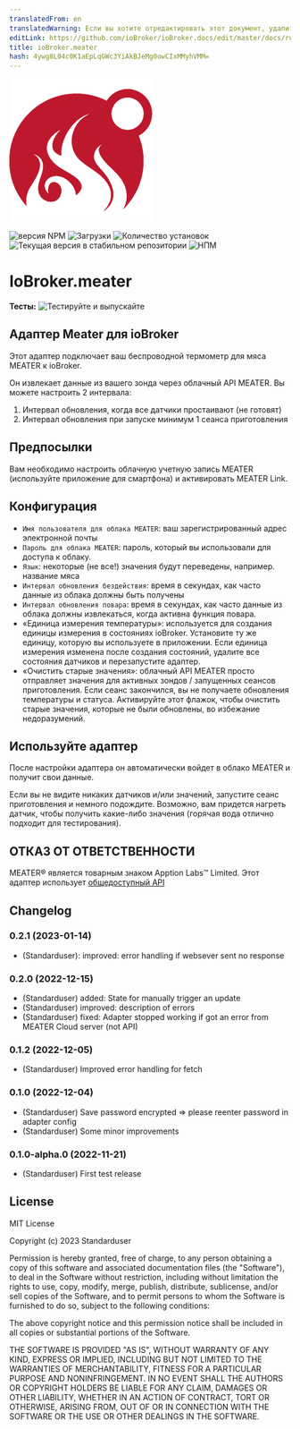 ```yaml
---
translatedFrom: en
translatedWarning: Если вы хотите отредактировать этот документ, удалите поле «translationFrom», в противном случае этот документ будет снова автоматически переведен
editLink: https://github.com/ioBroker/ioBroker.docs/edit/master/docs/ru/adapterref/iobroker.meater/README.md
title: ioBroker.meater
hash: 4ywg8L04c0K1aEpLqGWc3YiAkBJeMg0owCIxMMyhVMM=
---
```

![Логотип](../../../en/adapterref/iobroker.meater/admin/meater.png)

![версия NPM](https://img.shields.io/npm/v/iobroker.meater.svg)
![Загрузки](https://img.shields.io/npm/dm/iobroker.meater.svg)
![Количество установок](https://iobroker.live/badges/meater-installed.svg)
![Текущая версия в стабильном репозитории](https://iobroker.live/badges/meater-stable.svg)
![НПМ](https://nodei.co/npm/iobroker.meater.png?downloads=true)

# IoBroker.meater
**Тесты:** ![Тестируйте и выпускайте](https://github.com/Standarduser/ioBroker.meater/workflows/Test%20and%20Release/badge.svg)

## Адаптер Meater для ioBroker
Этот адаптер подключает ваш беспроводной термометр для мяса MEATER к ioBroker.

Он извлекает данные из вашего зонда через облачный API MEATER. Вы можете настроить 2 интервала:

1. Интервал обновления, когда все датчики простаивают (не готовят)
2. Интервал обновления при запуске минимум 1 сеанса приготовления

## Предпосылки
Вам необходимо настроить облачную учетную запись MEATER (используйте приложение для смартфона) и активировать MEATER Link.

## Конфигурация
- `Имя пользователя для облака MEATER`: ваш зарегистрированный адрес электронной почты
- `Пароль для облака MEATER`: пароль, который вы использовали для доступа к облаку.
- `Язык`: некоторые (не все!) значения будут переведены, например. название мяса
- `Интервал обновления бездействия`: время в секундах, как часто данные из облака должны быть получены
- `Интервал обновления повара`: время в секундах, как часто данные из облака должны извлекаться, когда активна функция повара.
- «Единица измерения температуры»: используется для создания единицы измерения в состояниях ioBroker. Установите ту же единицу, которую вы используете в приложении. Если единица измерения изменена после создания состояний, удалите все состояния датчиков и перезапустите адаптер.
- «Очистить старые значения»: облачный API MEATER просто отправляет значения для активных зондов / запущенных сеансов приготовления. Если сеанс закончился, вы не получаете обновления температуры и статуса. Активируйте этот флажок, чтобы очистить старые значения, которые не были обновлены, во избежание недоразумений.

## Используйте адаптер
После настройки адаптера он автоматически войдет в облако MEATER и получит свои данные.

Если вы не видите никаких датчиков и/или значений, запустите сеанс приготовления и немного подождите. Возможно, вам придется нагреть датчик, чтобы получить какие-либо значения (горячая вода отлично подходит для тестирования).

## ОТКАЗ ОТ ОТВЕТСТВЕННОСТИ
MEATER® является товарным знаком Apption Labs™ Limited.
Этот адаптер использует [общедоступный API](https://github.com/apption-labs/meater-cloud-public-rest-api)

## Changelog

<!--
	Placeholder for the next version (at the beginning of the line):
	### **WORK IN PROGRESS**
-->
### 0.2.1 (2023-01-14)

-   (Standarduser): improved: error handling if websever sent no response

### 0.2.0 (2022-12-15)

-   (Standarduser) added: State for manually trigger an update
-   (Standarduser) improved: description of errors
-   (Standarduser) fixed: Adapter stopped working if got an error from MEATER Cloud server (not API)

### 0.1.2 (2022-12-05)

-   (Standarduser) Improved error handling for fetch

### 0.1.0 (2022-12-04)

-   (Standarduser) Save password encrypted => please reenter password in adapter config
-   (Standarduser) Some minor improvements

### 0.1.0-alpha.0 (2022-11-21)

-   (Standarduser) First test release

## License

MIT License

Copyright (c) 2023 Standarduser

Permission is hereby granted, free of charge, to any person obtaining a copy
of this software and associated documentation files (the "Software"), to deal
in the Software without restriction, including without limitation the rights
to use, copy, modify, merge, publish, distribute, sublicense, and/or sell
copies of the Software, and to permit persons to whom the Software is
furnished to do so, subject to the following conditions:

The above copyright notice and this permission notice shall be included in all
copies or substantial portions of the Software.

THE SOFTWARE IS PROVIDED "AS IS", WITHOUT WARRANTY OF ANY KIND, EXPRESS OR
IMPLIED, INCLUDING BUT NOT LIMITED TO THE WARRANTIES OF MERCHANTABILITY,
FITNESS FOR A PARTICULAR PURPOSE AND NONINFRINGEMENT. IN NO EVENT SHALL THE
AUTHORS OR COPYRIGHT HOLDERS BE LIABLE FOR ANY CLAIM, DAMAGES OR OTHER
LIABILITY, WHETHER IN AN ACTION OF CONTRACT, TORT OR OTHERWISE, ARISING FROM,
OUT OF OR IN CONNECTION WITH THE SOFTWARE OR THE USE OR OTHER DEALINGS IN THE
SOFTWARE.